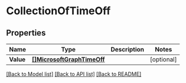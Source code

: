 # CollectionOfTimeOff

## Properties

Name | Type | Description | Notes
------------ | ------------- | ------------- | -------------
**Value** | [**[]MicrosoftGraphTimeOff**](microsoft.graph.timeOff.md) |  | [optional] 

[[Back to Model list]](../README.md#documentation-for-models) [[Back to API list]](../README.md#documentation-for-api-endpoints) [[Back to README]](../README.md)


